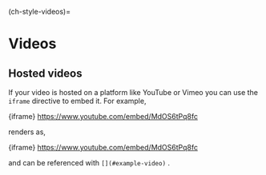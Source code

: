 (ch-style-videos)=
# Videos

## Hosted videos

If your video is hosted on a platform like YouTube or Vimeo you can use the `iframe` directive to embed it.
For example,

{iframe} https://www.youtube.com/embed/MdOS6tPq8fc

renders as,

{iframe} https://www.youtube.com/embed/MdOS6tPq8fc

and can be referenced with `[](#example-video)` [](#example-video).
